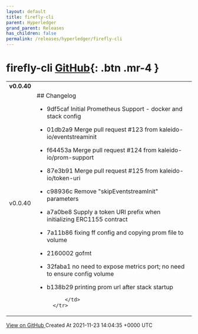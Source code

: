```yaml
---
layout: default
title: firefly-cli
parent: Hyperledger
grand_parent: Releases
has_children: false
permalink: /releases/hyperledger/firefly-cli
---
```


# firefly-cli <span class="fs-3 right-align">[GitHub](https://github.com/hyperledger/firefly-cli){: .btn .mr-4 }</span>


<div>
    <table>
        <tr>
            <td colspan="2">
                <b>
                    v0.0.40
                </b>
            </td>
        </tr>
        <tr>
            <td>
                <span class="chip">
                    v0.0.40
                </span>
            </td>
            <td>
                ## Changelog

* 9df5caf Initial Prometheus Support - docker and stack config
* 01db2a9 Merge pull request #123 from kaleido-io/eventstreaminit
* f64453a Merge pull request #124 from kaleido-io/prom-support
* 87e3b91 Merge pull request #125 from kaleido-io/token-uri
* c98936c Remove "skipEventstreamInit" parameters
* a7a0be8 Supply a token URI prefix when initializing ERC1155 contract
* 7a11b86 fixing ff config and copying prom file to volume
* 2160002 gofmt
* 32faba1 no need to expose metrics port; no need to ensure config volume
* b138b29 printing prom url after stack startup


            </td>
        </tr>
    </table>
    <a href="https://github.com/hyperledger/firefly-cli/releases/tag/v0.0.40" class=".btn">
        View on GitHub
    </a>
    <span class="right-align">
        Created At 2021-11-23 14:04:35 +0000 UTC
    </span>
</div>

